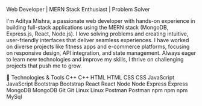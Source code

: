 Web Developer | MERN Stack Enthusiast | Problem Solver

I'm Aditya Mishra, a passionate web developer with hands-on experience in building full-stack applications using the MERN stack (MongoDB, Express.js, React, Node.js). I love solving problems and creating intuitive, user-friendly interfaces that deliver seamless experiences. I have worked on diverse projects like fitness apps and e-commerce platforms, focusing on responsive design, API integration, and state management. Always eager to learn new technologies and improve my skills, I thrive on challenging projects that push me to grow.

 
🔧 Technologies & Tools
C++
C++	HTML
HTML	CSS
CSS	JavaScript
JavaScript	Bootstrap
Bootstrap	React
React	Node
Node
Express
Express	MongoDB
MongoDB	Git
Git	Linux
Linux	Postman
Postman	npm
npm	npm
MySql


